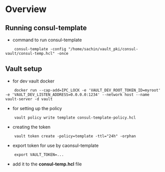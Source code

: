 Overview
========

Running consul-template
-----------------------
* command to run consul-template
```
    consul-template -config "/home/sachin/vault_pki/consul-vault/consul-temp.hcl" -once
```

Vault setup
-----------
* for dev vault docker
```
    docker run --cap-add=IPC_LOCK -e 'VAULT_DEV_ROOT_TOKEN_ID=myroot' -e 'VAULT_DEV_LISTEN_ADDRESS=0.0.0.0:1234' --network host --name vault-server -d vault
```
* for setting up the policy
```
    vault policy write template consul-template-policy.hcl
```
* creating the token
```
    vault token create -policy=template -ttl="24h" -orphan
```
* export token for use by caonsul-template
```
    export VAULT_TOKEN=...
```
* add it to the **consul-temp.hcl** file
